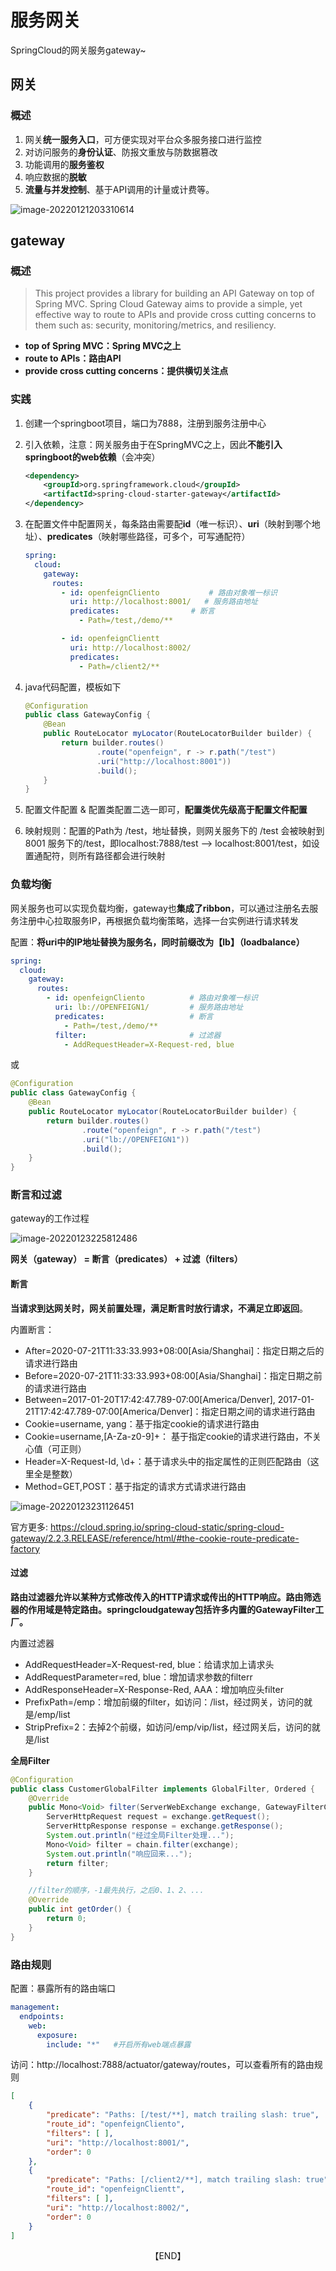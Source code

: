 # 服务网关

SpringCloud的网关服务gateway~                                                                                                                                                                                                                                                                                                                                                                                                                                                                                                                                                                                                                                                                                                                                                                                                                                                                                                                                                                                                                                                                                                                                                                                                                                                                                                                                                      

## 网关

### 概述

1. 网关**统一服务入口**，可方便实现对平台众多服务接口进行监控
2. 对访问服务的**身份认证**、防报文重放与防数据篡改
3. 功能调用的**服务鉴权**
4. 响应数据的**脱敏**
5. **流量与并发控制**、基于API调用的计量或计费等。

![image-20220121203310614](https://gitee.com/yangtao8453/picgo/raw/master/img/image-20220121203310614.png)



## gateway

### 概述

> This project provides a library for building an API Gateway on top of Spring MVC. Spring Cloud Gateway aims to provide a simple, yet effective way to route to APIs and provide cross cutting concerns to them such as: security, monitoring/metrics, and resiliency.

* **top of Spring MVC：Spring MVC之上**
* **route to APIs：路由API**
* **provide cross cutting concerns：提供横切关注点** 

### 实践

1. 创建一个springboot项目，端口为7888，注册到服务注册中心

2. 引入依赖，注意：网关服务由于在SpringMVC之上，因此**不能引入springboot的web依赖**（会冲突）

   ```xml
   <dependency>
       <groupId>org.springframework.cloud</groupId>
       <artifactId>spring-cloud-starter-gateway</artifactId>
   </dependency>
   ```

3. 在配置文件中配置网关，每条路由需要配**id**（唯一标识）、**uri**（映射到哪个地址）、**predicates**（映射哪些路径，可多个，可写通配符）

   ```yaml
   spring:
     cloud:
       gateway:
         routes:
           - id: openfeignCliento 			# 路由对象唯一标识
             uri: http://localhost:8001/   # 服务路由地址
             predicates:   				# 断言
               - Path=/test,/demo/**
   
           - id: openfeignClientt
             uri: http://localhost:8002/
             predicates:
               - Path=/client2/**
   ```

4. java代码配置，模板如下

   ```java
   @Configuration
   public class GatewayConfig {
       @Bean
       public RouteLocator myLocator(RouteLocatorBuilder builder) {
           return builder.routes()
                   .route("openfeign", r -> r.path("/test")
                   .uri("http://localhost:8001"))
                   .build();
       }
   }
   ```

5. 配置文件配置 & 配置类配置二选一即可，**配置类优先级高于配置文件配置**

6. 映射规则：配置的Path为 /test，地址替换，则网关服务下的 /test 会被映射到 8001 服务下的/test，即localhost:7888/test  -->  localhost:8001/test，如设置通配符，则所有路径都会进行映射

### 负载均衡

网关服务也可以实现负载均衡，gateway也**集成了ribbon**，可以通过注册名去服务注册中心拉取服务IP，再根据负载均衡策略，选择一台实例进行请求转发

配置：**将uri中的IP地址替换为服务名，同时前缀改为【lb】（loadbalance）**

```yaml
spring:
  cloud:
    gateway:
      routes:
        - id: openfeignCliento 			# 路由对象唯一标识
          uri: lb://OPENFEIGN1/   		# 服务路由地址
          predicates:   				# 断言
            - Path=/test,/demo/**
          filter:						# 过滤器
            - AddRequestHeader=X-Request-red, blue
```

或

```java
@Configuration
public class GatewayConfig {
    @Bean
    public RouteLocator myLocator(RouteLocatorBuilder builder) {
        return builder.routes()
                .route("openfeign", r -> r.path("/test")
                .uri("lb://OPENFEIGN1"))
                .build();
    }
}
```

### 断言和过滤

gateway的工作过程

![image-20220123225812486](https://gitee.com/yangtao8453/picgo/raw/master/img/image-20220123225812486.png) 

**网关（gateway） = 断言（predicates） + 过滤（filters）**

#### 断言

**当请求到达网关时，网关前置处理，满足断言时放行请求，不满足立即返回**。

内置断言：

- After=2020-07-21T11:33:33.993+08:00[Asia/Shanghai]：指定日期之后的请求进行路由
- Before=2020-07-21T11:33:33.993+08:00[Asia/Shanghai]：指定日期之前的请求进行路由
- Between=2017-01-20T17:42:47.789-07:00[America/Denver], 2017-01-21T17:42:47.789-07:00[America/Denver]：指定日期之间的请求进行路由
- Cookie=username, yang：基于指定cookie的请求进行路由
- Cookie=username,[A-Za-z0-9]+： 基于指定cookie的请求进行路由，不关心值（可正则）
- Header=X-Request-Id, \d+：基于请求头中的指定属性的正则匹配路由（这里全是整数）
- Method=GET,POST：基于指定的请求方式请求进行路由

![image-20220123231126451](https://gitee.com/yangtao8453/picgo/raw/master/img/image-20220123231126451.png) 

官方更多: https://cloud.spring.io/spring-cloud-static/spring-cloud-gateway/2.2.3.RELEASE/reference/html/#the-cookie-route-predicate-factory

#### 过滤

**路由过滤器允许以某种方式修改传入的HTTP请求或传出的HTTP响应。路由筛选器的作用域是特定路由。springcloudgateway包括许多内置的GatewayFilter工厂。**

内置过滤器

* AddRequestHeader=X-Request-red, blue：给请求加上请求头
* AddRequestParameter=red, blue：增加请求参数的filterr
* AddResponseHeader=X-Response-Red, AAA：增加响应头filter
* PrefixPath=/emp：增加前缀的filter，如访问：/list，经过网关，访问的就是/emp/list
* StripPrefix=2：去掉2个前缀，如访问/emp/vip/list，经过网关后，访问的就是/list

**全局Filter**

```java
@Configuration
public class CustomerGlobalFilter implements GlobalFilter, Ordered {
    @Override
    public Mono<Void> filter(ServerWebExchange exchange, GatewayFilterChain chain) {
        ServerHttpRequest request = exchange.getRequest();
        ServerHttpResponse response = exchange.getResponse();
        System.out.println("经过全局Filter处理...");
        Mono<Void> filter = chain.filter(exchange);
        System.out.println("响应回来...");
        return filter;
    }

    //filter的顺序，-1最先执行，之后0、1、2、...
    @Override
    public int getOrder() {
        return 0;
    }
}
```

### 路由规则

配置：暴露所有的路由端口

```yaml
management:
  endpoints:
    web:
      exposure:
        include: "*"   #开启所有web端点暴露
```

访问：http://localhost:7888/actuator/gateway/routes，可以查看所有的路由规则

```json
[
	{
		"predicate": "Paths: [/test/**], match trailing slash: true",
        "route_id": "openfeignCliento",
        "filters": [ ],
        "uri": "http://localhost:8001/",
        "order": 0
	},
	{
        "predicate": "Paths: [/client2/**], match trailing slash: true",
        "route_id": "openfeignClientt",
        "filters": [ ],
        "uri": "http://localhost:8002/",
        "order": 0
	}
]
```



<center>【END】</center>
